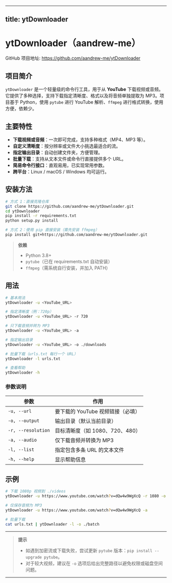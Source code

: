 
---
title: ytDownloader
---

# ytDownloader（aandrew‑me）  
GitHub 项目地址: <https://github.com/aandrew-me/ytDownloader>  

## 项目简介  
`ytDownloader` 是一个轻量级的命令行工具，用于从 **YouTube** 下载视频或音频。它提供了多种选择，支持下载指定清晰度、格式以及将音频单独提取为 MP3。项目基于 Python，使用 `pytube` 进行 YouTube 解析、`ffmpeg` 进行格式转换，使用方便，依赖少。

## 主要特性  
- **下载视频或音频**：一次即可完成，支持多种格式（MP4、MP3 等）。  
- **自定义清晰度**：按分辨率或文件大小挑选最适合的流。  
- **指定输出目录**：自动创建文件夹，方便管理。  
- **批量下载**：支持从文本文件或命令行直接提供多个 URL。  
- **简易命令行接口**：直观易用，已实现常用参数。  
- **跨平台**：Linux / macOS / Windows 均可运行。  

## 安装方法  
```bash
# 方式 1：直接克隆仓库
git clone https://github.com/aandrew-me/ytDownloader.git
cd ytDownloader
pip install -r requirements.txt
python setup.py install

# 方式 2：使用 pip 直接安装（需先安装 ffmpeg）
pip install git+https://github.com/aandrew-me/ytDownloader.git
```

> **依赖**  
> - Python 3.8+  
> - `pytube`（已在 requirements.txt 自动安装）  
> - `ffmpeg`（需系统自行安装，并加入 PATH）  

## 用法

```bash
# 基本用法
ytDownloader -u <YouTube_URL>

# 指定清晰度（例：720p）
ytDownloader -u <YouTube_URL> -r 720

# 只下载音频并转为 MP3
ytDownloader -u <YouTube_URL> -a

# 指定输出目录
ytDownloader -u <YouTube_URL> -o ./downloads

# 批量下载（urls.txt 每行一个 URL）
ytDownloader -l urls.txt

# 查看帮助
ytDownloader -h
```

### 参数说明

| 参数 | 作用 |
|------|------|
| `-u, --url` | 要下载的 YouTube 视频链接（必填） |
| `-o, --output` | 输出目录（默认当前目录） |
| `-r, --resolution` | 目标清晰度（如 1080、720、480） |
| `-a, --audio` | 仅下载音频并转换为 MP3 |
| `-l, --list` | 指定包含多条 URL 的文本文件 |
| `-h, --help` | 显示帮助信息 |

## 示例

```bash
# 下载 1080p 视频到 ./videos
ytDownloader -u https://www.youtube.com/watch?v=dQw4w9WgXcQ -r 1080 -o ./videos

# 仅保存音频为 MP3
ytDownloader -u https://www.youtube.com/watch?v=dQw4w9WgXcQ -a

# 批量下载
cat urls.txt | ytDownloader -l -o ./batch
```

---

> **提示**  
> - 如遇到加密流或下载失败，尝试更新 `pytube` 版本：`pip install --upgrade pytube`。  
> - 对于较大视频，建议在 `-o` 选项后给出完整路径以避免权限或磁盘空间问题。  

---